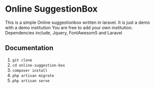 # Online SuggestionBox

This is a simple Online suggestionbox written in laravel.
It is just a demo with a demo institution You are free to add your own institution.
Dependencies include, Jquery, FontAwesom5 and Laravel
## Documentation
1. ```git clone```
2. ```cd online-suggestion-box```
3. ```composer install```
4. ```php artisan migrate```
5. ```php artisan serve```
